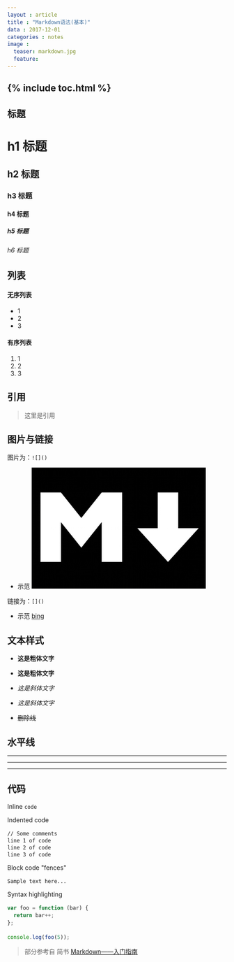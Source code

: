 ```yaml
---
layout : article
title : "Markdown语法(基本)"
data : 2017-12-01
categories : notes
image :
  teaser: markdown.jpg
  feature:
---
```

{% include toc.html %}
---
## 标题

# h1 标题
## h2 标题
### h3 标题
#### h4 标题
##### h5 标题
###### h6 标题

## 列表

#### 无序列表
* 1
* 2
* 3

#### 有序列表
1. 1
2. 2
3. 3

## 引用
> 这里是引用

## 图片与链接
图片为：```![]()```
- 示范 ![markdown](../images/markdown.jpg)

链接为：```[]()```
- 示范 [bing](cn.bing.com)

## 文本样式

- **这是粗体文字**

- __这是粗体文字__

- *这是斜体文字*

- _这是斜体文字_

- ~~删除线~~

## 水平线

___

---

***

## 代码

Inline `code`

Indented code

    // Some comments
    line 1 of code
    line 2 of code
    line 3 of code


Block code "fences"

```
Sample text here...
```

Syntax highlighting

``` js
var foo = function (bar) {
  return bar++;
};

console.log(foo(5));
```

>部分参考自 简书 [Markdown——入门指南](https://www.jianshu.com/p/1e402922ee32/)
